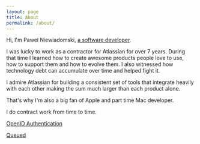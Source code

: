 ```yaml
---
layout: page
title: About
permalink: /about/
---
```


Hi,
I'm Pawel Niewiadomski, [a software developer](http://linkedin.com/in/pawelniewiadomski/).

I was lucky to work as a contractor for Atlassian for over 7 years. During that time I learned how to create awesome products people love to use, how to support them and how to evolve them. I also witnessed how technology debt can accumulate over time and helped fight it.

I admire Atlassian for building a consistent set of tools that integrate heavily with each other making the sum much larger than each product alone.

That's why I'm also a big fan of Apple and part time Mac developer.

I do contract work from time to time.


[OpenID Authentication](https://marketplace.atlassian.com/plugins/com.pawelniewiadomski.jira.jira-openid-authentication-plugin)

[Queued](http://pawelniewiadomski.com/queued)